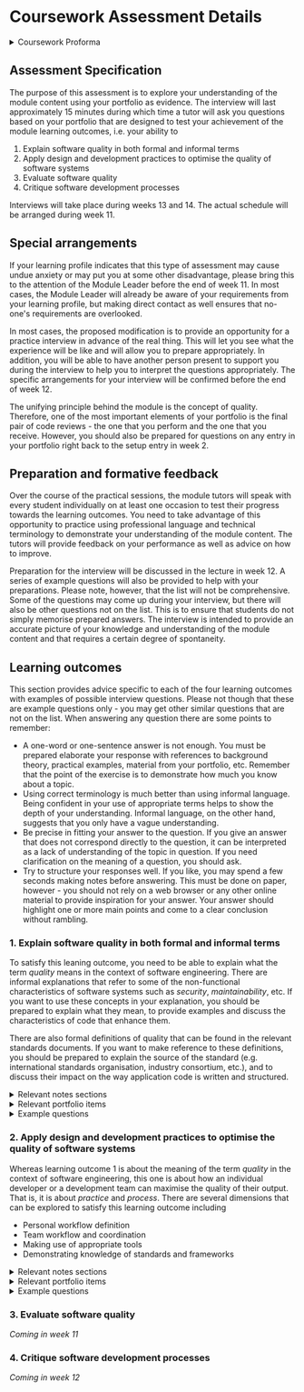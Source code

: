 # Coursework Assessment Details

<details>
<summary>Coursework Proforma</summary>

|                                                                                  |                                                               |
|----------------------------------------------------------------------------------|---------------------------------------------------------------|
| Module number                                                                    | SET09102                                                      |
| Module title                                                                     | Software Engineering                                          |
| Module leader                                                                    | Brian Davison                                                 |
| Tutor with responsibility for this Assessment. Student's first point of contact. | As above.                                                     |
| Assessment                                                                       | Interview                                                     |
| Weighting                                                                        | 40% of module assessment                                      |
| Size and/or time limits for assessment                                           | See description below.                                        |
| Deadline of submission                                                           |                                                               |
| Arrangements for submission                                                      | Interviews will be held face-to-face and recorded using Teams |
| Assessment Regulations                                                           | All assessments are subject to the University Regulations     |
| The requirements for the assessment                                              | See below.                                                    |
| Special instructions                                                             | N/A                                                           |
| Return of work and feedback                                                      | Via Moodle.                                                   |
| Assessment criteria                                                              | See below.                                                    |

</details>

## Assessment Specification

The purpose of this assessment is to explore your understanding of the module content
using your portfolio as evidence. The interview will last approximately 15 minutes
during which time a tutor will ask you questions based on your portfolio that are 
designed to test your achievement of the module learning outcomes, i.e. your ability
to

1. Explain software quality in both formal and informal terms
2. Apply design and development practices to optimise the quality of software systems
3. Evaluate software quality
4. Critique software development processes

Interviews will take place during weeks 13 and 14. The actual schedule will be
arranged during week 11.

## Special arrangements

If your learning profile indicates that this type of assessment may cause undue
anxiety or may put you at some other disadvantage, please bring this to the attention
of the Module Leader before the end of week 11. In most cases, the Module Leader will
already be aware of your requirements from your learning profile, but making direct
contact as well ensures that no-one's requirements are overlooked. 

In most cases, the proposed modification is to provide an opportunity for a practice
interview in advance of the real thing. This will let you see what the experience will
be like and will allow you to prepare appropriately. In addition, you will be able to 
have another person present to support you during the interview to help you to
interpret the questions appropriately. The specific arrangements for your interview
will be confirmed before the end of week 12.

The unifying principle behind the module is the concept of quality. Therefore, one
of the most important elements of your portfolio is the final pair of code reviews - 
the one that you perform and the one that you receive. However, you should also
be prepared for questions on any entry in your portfolio right back to the setup entry
in week 2.

## Preparation and formative feedback

Over the course of the practical sessions, the module tutors will speak with every 
student individually on at least one occasion to test their progress towards the 
learning outcomes. You need to take advantage of this opportunity to practice using
professional language and technical terminology to demonstrate your understanding
of the module content. The tutors will provide feedback on your performance as well
as advice on how to improve.

Preparation for the interview will be discussed in the lecture in week 12. A series
of example questions will also be provided to help with your preparations. Please
note, however, that the list will not be comprehensive. Some of the questions may 
come up during your interview, but there will also be other questions not on the list.
This is to ensure that students do not simply memorise prepared answers. The interview
is intended to provide an accurate picture of your knowledge and understanding of the 
module content and that requires a certain degree of spontaneity.

## Learning outcomes

This section provides advice specific to each of the four learning outcomes with examples of 
possible interview questions. Please not though that these are example questions only - you 
may get other similar questions that are not on the list. When answering any question there 
are some points to remember:

* A one-word or one-sentence answer is not enough. You must be prepared elaborate your
  response with references to background theory, practical examples, material from
  your portfolio, etc. Remember that the point of the exercise is to demonstrate how
  much you know about a topic.
* Using correct terminology is much better than using informal language. Being confident 
  in your use of appropriate terms helps to show the depth of your understanding. Informal
  language, on the other hand, suggests that you only have a vague understanding.
* Be precise in fitting your answer to the question. If you give an answer that does not
  correspond directly to the question, it can be interpreted as a lack of understanding
  of the topic in question. If you need clarification on the meaning of a question, you
  should ask.
* Try to structure your responses well. If you like, you may spend a few seconds making 
  notes before answering. This must be done on paper, however - you should not rely on a 
  web browser or any other online material to provide inspiration for your answer. Your
  answer should highlight one or more main points and come to a clear conclusion without
  rambling.

### 1. Explain software quality in both formal and informal terms

To satisfy this leaning outcome, you need to be able to explain what the term *quality*
means in the context of software engineering. There are informal explanations that refer
to some of the non-functional characteristics of software systems such as *security*,
*maintainability*, etc. If you want to use these concepts in your explanation, you should
be prepared to explain what they mean, to provide examples and discuss the characteristics
of code that enhance them.

There are also formal definitions of quality that can be found in the relevant standards
documents. If you want to make reference to these definitions, you should be prepared to
explain the source of the standard (e.g. international standards organisation, industry
consortium, etc.), and to discuss their impact on the way application code is written
and structured.

<details>
<summary>Relevant notes sections</summary>
<br/>

* [Quality: Code](../notes/Week04a_quality_code.md)
* [Quality: Processes](../notes/Week04b_quality_processes.md)
* [Lifecycle and development models](../notes/Week03a_lifecycle.md)
* [Software design](../notes/Week05a_design.md)
* [Documentation](../notes/Week05b_documentation.md) 
* [Team workflows](../notes/Week03b_workflow.md)
* [Test-driven development](../Week06a_test_driven_development.md)
* [Software testing](../notes/Week06b_testing.md) 
</details>

<details>
<summary>Relevant portfolio items</summary>
<br/>

* [Workflow](https://github.com/edinburgh-napier/SET09102_portfolio/blob/main/week03_workflow.md)
* [Code review](https://github.com/edinburgh-napier/SET09102_portfolio/blob/main/week04_code_review.md)
* [Documentation](https://github.com/edinburgh-napier/SET09102_portfolio/blob/main/week05_documentation.md)
* [Testing](https://github.com/edinburgh-napier/SET09102_portfolio/blob/main/week06_testing.md)
</details>

<details>
<summary>Example questions</summary>
<br/>

* How would you explain software quality to a junior member of your development team?
* How would you explain software quality to the project client?
* How would you explain software quality to a senior manager in your company?
* Choose a specific software engineering principle and explain how it enhances code quality
* Give an example of a code smell, its possible implications and how to eliminate it
* Looking at your final portfolio entry, in what ways have you attempted to maximise the
  quality of the code?
</details>

### 2. Apply design and development practices to optimise the quality of software systems

Whereas learning outcome 1 is about the meaning of the term *quality* in the context of 
software engineering, this one is about how an individual developer or a development team
can maximise the quality of their output. That is, it is about *practice* and *process*.
There are several dimensions that can be explored to satisfy this learning outcome including

* Personal workflow definition
* Team workflow and coordination
* Making use of appropriate tools
* Demonstrating knowledge of standards and frameworks

<details>
<summary>Relevant notes sections</summary>
<br/>

* [Quality: Processes](../notes/Week04b_quality_processes.md)
* [Lifecycle and development models](../notes/Week03a_lifecycle.md)
* [Software design](../notes/Week05a_design.md)
* [Documentation](../notes/Week05b_documentation.md) 
* [Team workflows](../notes/Week03b_workflow.md)
* [Test-driven development](../Week06a_test_driven_development.md)
* [Software testing](../notes/Week06b_testing.md) 
* [Know your tools](../notes/Week08a_tools.md)
* [Mocking and testing](../notes/Week08b_mocking.md)
</details>

<details>
<summary>Relevant portfolio items</summary>
<br/>

* [Workflow](https://github.com/edinburgh-napier/SET09102_portfolio/blob/main/week03_workflow.md)
* [Code review](https://github.com/edinburgh-napier/SET09102_portfolio/blob/main/week04_code_review.md)
* [Documentation](https://github.com/edinburgh-napier/SET09102_portfolio/blob/main/week05_documentation.md)
* [Testing](https://github.com/edinburgh-napier/SET09102_portfolio/blob/main/week06_testing.md)
* [Project work](../practicals/Week08-12_project_work.md)
</details>

<details>
<summary>Example questions</summary>
<br/>

* What personal routines do you use to ensure the quaity of your work?
* What are the major elements of a team workflow that help to ensure the quality of the product?
* What features of IDEs can be used to maximise the quality of the software produced?
* What aspects of your own practice have improved the most over the course of the module?
* Looking at your final portfolio entry, in what ways have you attempted to maximise the
  quality of the code?
</details>

### 3. Evaluate software quality

*Coming in week 11*

### 4. Critique software development processes

*Coming in week 12*
